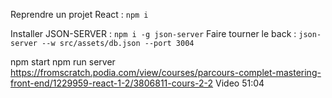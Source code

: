 Reprendre un projet React : `npm i`

Installer JSON-SERVER : `npm i -g json-server`
Faire tourner le back : `json-server --w src/assets/db.json --port 3004`

npm start
npm run server
https://fromscratch.podia.com/view/courses/parcours-complet-mastering-front-end/1229959-react-1-2/3806811-cours-2-2
Video 51:04
